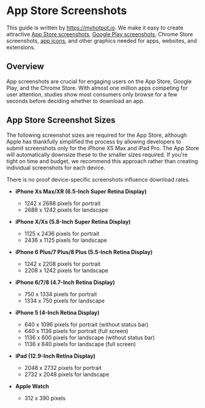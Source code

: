 # App Store Screenshots
This guide is written by https://myhotpot.io. We make it easy to create attractive [App Store screenshots](https://myhotpot.io/templates/iphone_xs_max?s=github), [Google Play screenshots](https://myhotpot.io/templates/samsung_s9?s=github), Chrome Store screenshots, [app icons](https://myhotpot.io/templates/app_store_icon), and other graphics needed for apps, websites, and extensions.

## Overview
App screenshots are crucial for engaging users on the App Store, Google Play, and the Chrome Store. With almost one million apps competing for user attention, studies show most consumers only browse for a few seconds before deciding whether to download an app.

## App Store Screenshot Sizes

The following screenshot sizes are required for the App Store, although Apple has thankfully simplified the process by allowing developers to submit screenshots only for the iPhone XS Max and iPad Pro. The App Store will automatically downsize these to the smaller sizes required. If you're tight on time and budget, we recommend this approach rather than creating individual screenshots for each device.  
  
There is no proof device-specific screenshots influence download rates.

* **iPhone Xs Max/XR (6.5-Inch Super Retina Display)**
  * 1242 x 2688 pixels for portrait
  * 2688 x 1242 pixels for landscape

* **iPhone X/Xs (5.8-Inch Super Retina Display)**
  * 1125 x 2436 pixels for portrait
  * 2436 x 1125 pixels for landscape

* **iPhone 6 Plus/7 Plus/8 Plus (5.5-Inch Retina Display)**
  * 1242 x 2208 pixels for portrait
  * 2208 x 1242 pixels for landscape

* **iPhone 6/7/8 (4.7-Inch Retina Display)**
  * 750 x 1334 pixels for portrait
  * 1334 x 750 pixels for landscape

* **iPhone 5 (4-Inch Retina Display)**
  * 640 x 1096 pixels for portrait (without status bar)
  * 640 x 1136 pixels for portrait (full screen)
  * 1136 x 600 pixels for landscape (without status bar)
  * 1136 x 640 pixels for landscape (full screen)

* **iPad (12.9-Inch Retina Display)**
  * 2048 x 2732 pixels for portrait
  * 2732 x 2048 pixels for landscape

* **Apple Watch**
  * 312 x 390 pixels
